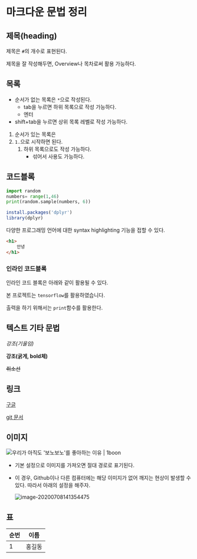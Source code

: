# 마크다운 문법 정리

## 제목(heading)

제목은 `#`의 개수로 표현된다.

제목을 잘 작성해두면, Overview나 목차로써 활용 가능하다.



## 목록

* 순서가 없는 목록은 `*`으로 작성된다.
  * tab을 누르면 하위 목록으로 작성 가능하다.
  * 엔터
* shift+tab을 누르면 상위 목록 레벨로 작성 가능하다.

1. 순서가 있는 목록은
2. `1.`으로 시작하면 된다.
   1. 하위 목록으로도 작성 가능하다.
      * 섞어서 사용도 가능하다.



## 코드블록

```python
import random
numbers= range(1,46)
print(random.sample(numbers, 6))
```

```r
install.packages('dplyr')
library(dplyr)
```

다양한 프로그래밍 언어에 대한 syntax highlighting 기능을 접할 수 있다.

```html
<h1>
    안녕
</h1>
```



### 인라인 코드블록

인라인 코드 블록은 아래와 같이 활용될 수 있다.

본 프로젝트는 `tensorflow`를 활용하였습니다.

출력을 하기 위해서는 `print`함수를 활용한다.



## 텍스트 기타 문법

*강조(기울임)*

**강조(굵게, bold체)**

~~취소선~~



## 링크

[구글](www.google.com)

[git 문서](./git.md)



## 이미지

![우리가 아직도 '보노보노'를 좋아하는 이유 | 1boon](https://t1.daumcdn.net/liveboard/fanzeel/5f1b14c3dff24410892506ca89ae9016.JPG)

* 기본 설정으로 이미지를 가져오면 절대 경로로 표기된다.

* 이 경우, Github이나 다른 컴퓨터에는 해당 이미지가 없어 깨지는 현상이 발생할 수 있다. 따라서 아래의 설정을 해주자.

  ![image-20200708141354475](C:%5CUsers%5Csoohan%5CAppData%5CRoaming%5CTypora%5Ctypora-user-images%5Cimage-20200708141354475.png)

## 표

| 순번 | 이름   |
| ---- | ------ |
| 1    | 홍길동 |

